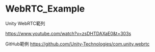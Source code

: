 # WebRTC_Example
Unity WebRTC範列

https://www.youtube.com/watch?v=zsDHTDAXaE0&t=303s

GitHub範例
https://github.com/Unity-Technologies/com.unity.webrtc

